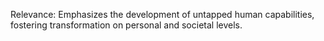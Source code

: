 Relevance: Emphasizes the development of untapped human capabilities, fostering transformation on personal and societal levels.